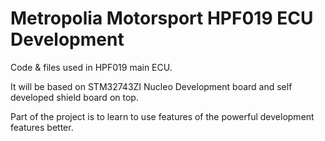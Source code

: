# Metropolia Motorsport HPF019 ECU Development

Code & files used in HPF019 main ECU. 

It will be based on STM32743ZI Nucleo Development board and self developed shield board on top.

Part of the project is to learn to use features of the powerful development features better.

